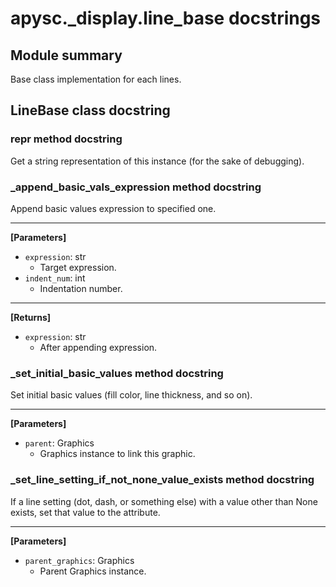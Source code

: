 # apysc._display.line_base docstrings

## Module summary

Base class implementation for each lines.

## LineBase class docstring



### __repr__ method docstring

Get a string representation of this instance (for the sake of debugging).

### _append_basic_vals_expression method docstring

Append basic values expression to specified one.<hr>

**[Parameters]**

- `expression`: str
  - Target expression.
- `indent_num`: int
  - Indentation number.

<hr>

**[Returns]**

- `expression`: str
  - After appending expression.

### _set_initial_basic_values method docstring

Set initial basic values (fill color, line thickness, and so on).<hr>

**[Parameters]**

- `parent`: Graphics
  - Graphics instance to link this graphic.

### _set_line_setting_if_not_none_value_exists method docstring

If a line setting (dot, dash, or something else) with a value other than None exists, set that value to the attribute.<hr>

**[Parameters]**

- `parent_graphics`: Graphics
  - Parent Graphics instance.
